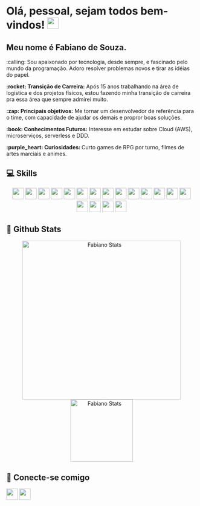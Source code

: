 # Olá, pessoal, sejam todos bem-vindos! <img src="https://media.giphy.com/media/hvRJCLFzcasrR4ia7z/giphy.gif" width="30" />
## Meu nome é Fabiano de Souza.

 <p>:calling: Sou apaixonado por tecnologia, desde sempre, e fascinado pelo mundo da programação. Adoro resolver problemas novos e tirar as idéias do papel.</p>
 <p><strong>:rocket: Transição de Carreira:</strong> Após 15 anos trabalhando na área de logística e dos projetos físicos, estou fazendo minha transição de carreira pra essa área que sempre admirei muito.</p>
 <p><strong>:zap: Principais objetivos:</strong> Me tornar um desenvolvedor de referência para o time, com capacidade de ajudar os demais e propror boas soluções.</p>
 <p><strong>:book: Conhecimentos Futuros:</strong> Interesse em estudar sobre Cloud (AWS), microserviços, serverless e DDD.</p>
 <p><strong>:purple_heart: Curiosidades: </strong> Curto games de RPG por turno, filmes de artes marciais e animes.</p>

## 💻 Skills
<p align="center">
 <img src="https://img.shields.io/badge/TypeScript-007ACC?style=for-the-badge&logo=typescript&logoColor=white" style="margin-bottom: 4px;" height="30px">
 <img src="https://img.shields.io/badge/javascript-%23323330.svg?style=for-the-badge&logo=javascript&logoColor=%23F7DF1E" style="margin-bottom: 4px;" height="30px">
 <img src="https://img.shields.io/badge/Node.js-339933?style=for-the-badge&logo=nodedotjs&logoColor=white" style="margin-bottom: 4px;" height="30px">
 <img src="https://img.shields.io/badge/Express.js-000000?style=for-the-badge&logo=express&logoColor=white" style="margin-bottom: 4px;" height="30px">
 <img src="https://img.shields.io/badge/react-%2320232a.svg?style=for-the-badge&logo=react&logoColor=%2361DAFB" style="margin-bottom: 4px;" height="30px">
 <img src="https://img.shields.io/badge/Redux-593D88?style=for-the-badge&logo=redux&logoColor=white" style="margin-bottom: 4px;" height="30px">
 <img src="https://img.shields.io/badge/JWT-000000?style=for-the-badge&logo=JSON%20web%20tokens&logoColor=white" style="margin-bottom: 4px;" height="30px">
 <img src="https://img.shields.io/badge/MySQL-005C84?style=for-the-badge&logo=mysql&logoColor=white" style="margin-bottom: 4px;" height="30px">
 <img src="https://img.shields.io/badge/Sequelize-52B0E7?style=for-the-badge&logo=Sequelize&logoColor=white" style="margin-bottom: 4px;" height="30px">
 <img src="https://img.shields.io/badge/MongoDB-4EA94B?style=for-the-badge&logo=mongodb&logoColor=white" style="margin-bottom: 4px;" height="30px">
 <img src="https://img.shields.io/badge/Docker-2CA5E0?style=for-the-badge&logo=docker&logoColor=white" style="margin-bottom: 4px;" height="30px">
 <img src="https://img.shields.io/badge/html5-%23E34F26.svg?style=for-the-badge&logo=html5&logoColor=white" style="margin-bottom: 4px;" height="30px">
 <img src="https://img.shields.io/badge/css3-%231572B6.svg?style=for-the-badge&logo=css3&logoColor=white" style="margin-bottom: 4px;" height="30px">
 <img src="https://img.shields.io/badge/git-%23F05033.svg?style=for-the-badge&logo=git&logoColor=white" style="margin-bottom: 4px;" height="30px">
 <img src="https://img.shields.io/badge/Jest-C21325?style=for-the-badge&logo=jest&logoColor=white" style="margin-bottom: 4px;" height="30px">
 <img src="https://img.shields.io/badge/Mocha-8D6748?style=for-the-badge&logo=Mocha&logoColor=white" style="margin-bottom: 4px;" height="30px">
 <img src="https://img.shields.io/badge/chai-A30701?style=for-the-badge&logo=chai&logoColor=white" style="margin-bottom: 4px;" height="30px">
 <img src="https://img.shields.io/badge/Python-FFD43B?style=for-the-badge&logo=python&logoColor=blue" style="margin-bottom: 4px;" height="30px">
</p>

## 🌟 Github Stats
 <p align="center">
   <img src="https://github-readme-stats.vercel.app/api?username=fa-biano&show_icons=true&theme=dark" alt="Fabiano Stats" width="420" />
   <img src="https://github-readme-stats.vercel.app/api/top-langs/?username=fa-biano&layout=compact&theme=dark" alt="Fabiano Stats" height="165" />
 </p>
 
 ## 👥 Conecte-se comigo
<p>
  <a href="https://www.linkedin.com/in/fabiano-desouza/"><img src="https://img.shields.io/badge/linkedin-%230077B5.svg?style=for-the-badge&logo=linkedin&logoColor=white" style="margin-bottom: 4px;" height="30px" target="_blank"></a>
  <a href="mailto:fbiano.souza@gmail.com"><img src="https://img.shields.io/badge/Gmail-D14836?style=for-the-badge&logo=gmail&logoColor=white" style="margin-bottom: 4px;" height="30px" target="_blank"></a>
</p>
